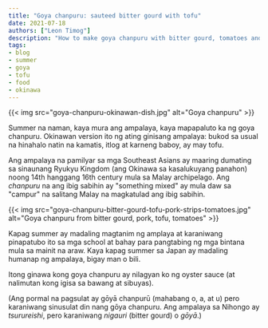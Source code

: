 ```yaml
---
title: "Goya chanpuru: sauteed bitter gourd with tofu"
date: 2021-07-18
authors: ["Leon Timog"]
description: "How to make goya chanpuru with bitter gourd, tomatoes and tofu"
tags:
- blog
- summer
- goya
- tofu
- food
- okinawa
---
```

{{< img src="goya-chanpuru-okinawan-dish.jpg" alt="Goya chanpuru" >}}

Summer na naman, kaya mura ang ampalaya, kaya mapapaluto ka ng goya chanpuru. Okinawan version ito ng ating ginisang ampalaya: bukod sa usual na hinahalo natin na kamatis, itlog at karneng baboy, ay may tofu.

Ang ampalaya na pamilyar sa mga Southeast Asians ay maaring dumating sa sinaunang Ryukyu Kingdom (ang Okinawa sa kasalukuyang panahon) noong 14th hanggang 16th century mula sa Malay archipelago. Ang *chanpuru* na ang ibig sabihin ay "something mixed" ay mula daw sa "campur" na salitang Malay na magkatulad ang ibig sabihin.

{{< img src="goya-chanpuru-bitter-gourd-tofu-pork-strips-tomatoes.jpg" alt="Goya chanpuru from bitter gourd, pork, tofu, tomatoes" >}}

Kapag summer ay madaling magtanim ng amplaya at karaniwang pinapatubo ito sa mga school at bahay para pangtabing ng mga bintana mula sa mainit na araw. Kaya kapag summer sa Japan ay madaling humanap ng ampalaya, bigay man o bili.

Itong ginawa kong goya chanpuru ay nilagyan ko ng oyster sauce (at nalimutan kong igisa sa bawang at sibuyas).

(Ang pormal na pagsulat ay gōyā chanpurū (mahabang o, a, at u) pero karaniwang sinusulat din nang gōya chanpuru. Ang ampalaya sa Nihongo ay *tsurureishi*, pero karaniwang *nigauri* (bitter gourd) o *gōyā*.)